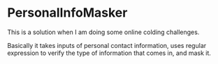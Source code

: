 # PersonalInfoMasker

This is a solution when I am doing some online colding challenges.

Basically it takes inputs of personal contact information, uses regular expression to verify the type of information that comes in, and mask it.
